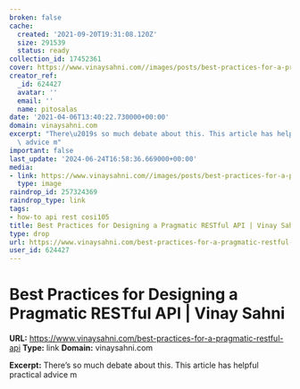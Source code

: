 ```yaml
---
broken: false
cache:
  created: '2021-09-20T19:31:08.120Z'
  size: 291539
  status: ready
collection_id: 17452361
cover: https://www.vinaysahni.com//images/posts/best-practices-for-a-pragmatic-restful-api/_header.png
creator_ref:
  _id: 624427
  avatar: ''
  email: ''
  name: pitosalas
date: '2021-04-06T13:40:22.730000+00:00'
domain: vinaysahni.com
excerpt: "There\u2019s so much debate about this. This article has helpful practical\
  \ advice m"
important: false
last_update: '2024-06-24T16:58:36.669000+00:00'
media:
- link: https://www.vinaysahni.com//images/posts/best-practices-for-a-pragmatic-restful-api/_header.png
  type: image
raindrop_id: 257324369
raindrop_type: link
tags:
- how-to api rest cosi105
title: Best Practices for Designing a Pragmatic RESTful API | Vinay Sahni
type: drop
url: https://www.vinaysahni.com/best-practices-for-a-pragmatic-restful-api
user_id: 624427
---
```


# Best Practices for Designing a Pragmatic RESTful API | Vinay Sahni

**URL:** https://www.vinaysahni.com/best-practices-for-a-pragmatic-restful-api
**Type:** link
**Domain:** vinaysahni.com

**Excerpt:** There’s so much debate about this. This article has helpful practical advice m
